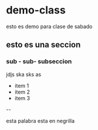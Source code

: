 # demo-class
esto es demo para clase de sabado

## esto es una seccion

### sub - sub- subseccion

jdjs
ska
sks
as

* item 1
* item 2
* item 3

--

esta palabra esta en negrilla
